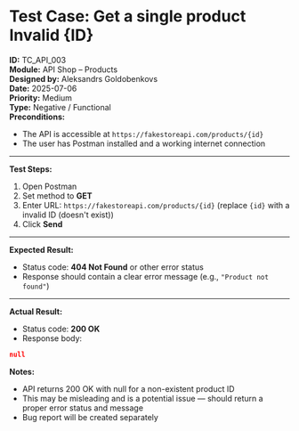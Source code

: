 # Test Case: Get a single product Invalid {ID}

**ID:** TC_API_003  
**Module:** API Shop – Products  
**Designed by:** Aleksandrs Goldobenkovs  
**Date:** 2025-07-06  
**Priority:** Medium  
**Type:** Negative / Functional  
**Preconditions:**  
- The API is accessible at `https://fakestoreapi.com/products/{id}`  
- The user has Postman installed and a working internet connection

---

**Test Steps:**

1. Open Postman  
2. Set method to **GET**  
3. Enter URL: `https://fakestoreapi.com/products/{id}` (replace `{id}` with a invalid ID (doesn't exist))  
4. Click **Send**

---

**Expected Result:**  
- Status code: **404 Not Found** or other error status  
- Response should contain a clear error message (e.g., `"Product not found"`)

---

**Actual Result:**  
- Status code: **200 OK**  
- Response body:  
```json
null
```

**Notes:**  

- API returns 200 OK with null for a non-existent product ID  
- This may be misleading and is a potential issue — should return a proper error status and message  
- Bug report will be created separately  
